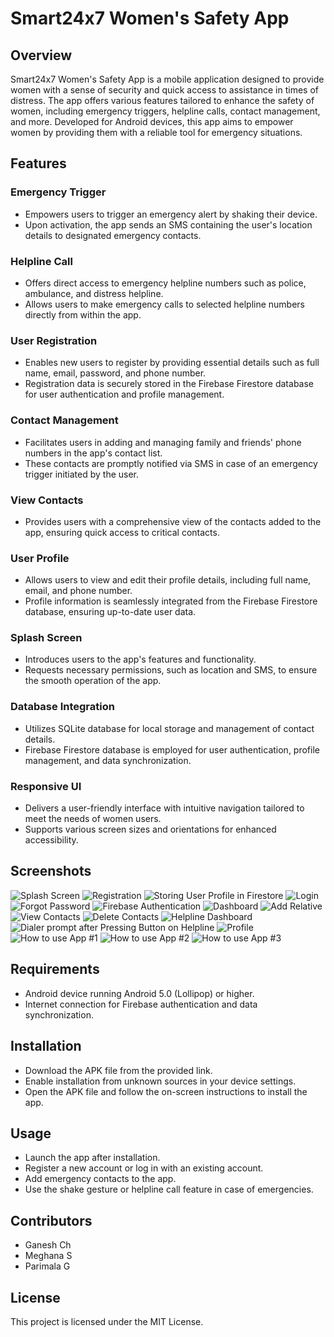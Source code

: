 # Smart24x7 Women's Safety App

## Overview

Smart24x7 Women's Safety App is a mobile application designed to provide women with a sense of security and quick access to assistance in times of distress. The app offers various features tailored to enhance the safety of women, including emergency triggers, helpline calls, contact management, and more. Developed for Android devices, this app aims to empower women by providing them with a reliable tool for emergency situations.

## Features

### Emergency Trigger

- Empowers users to trigger an emergency alert by shaking their device.
- Upon activation, the app sends an SMS containing the user's location details to designated emergency contacts.

### Helpline Call

- Offers direct access to emergency helpline numbers such as police, ambulance, and distress helpline.
- Allows users to make emergency calls to selected helpline numbers directly from within the app.

### User Registration

- Enables new users to register by providing essential details such as full name, email, password, and phone number.
- Registration data is securely stored in the Firebase Firestore database for user authentication and profile management.

### Contact Management

- Facilitates users in adding and managing family and friends' phone numbers in the app's contact list.
- These contacts are promptly notified via SMS in case of an emergency trigger initiated by the user.

### View Contacts

- Provides users with a comprehensive view of the contacts added to the app, ensuring quick access to critical contacts.

### User Profile

- Allows users to view and edit their profile details, including full name, email, and phone number.
- Profile information is seamlessly integrated from the Firebase Firestore database, ensuring up-to-date user data.

### Splash Screen

- Introduces users to the app's features and functionality.
- Requests necessary permissions, such as location and SMS, to ensure the smooth operation of the app.

### Database Integration

- Utilizes SQLite database for local storage and management of contact details.
- Firebase Firestore database is employed for user authentication, profile management, and data synchronization.

### Responsive UI

- Delivers a user-friendly interface with intuitive navigation tailored to meet the needs of women users.
- Supports various screen sizes and orientations for enhanced accessibility.

## Screenshots

![Splash Screen](Screenshots/0.splashscreen.png)
![Registration](Screenshots/1.registration.png)
![Storing User Profile in Firestore](Screenshots/3.Storing-UserProfile.png)
![Login](Screenshots/4.login.png)
![Forgot Password](Screenshots/5.forgotpassUI.png)
![Firebase Authentication](Screenshots/6.firebase.png)
![Dashboard](Screenshots/7.dashboard.png)
![Add Relative](Screenshots/8.addcontact.png)
![View Contacts](Screenshots/9.viewcontacts.png)
![Delete Contacts](Screenshots/10.deletecontactsUI.png)
![Helpline Dashboard](Screenshots/10.helpline.png)
![Dialer prompt after Pressing Button on Helpline](Screenshots/11.dialerexample.png)
![Profile](Screenshots/13.MyProfile.png)
![How to use App #1](Screenshots/14.howto1.png)
![How to use App #2](Screenshots/15.howto2.png)
![How to use App #3](Screenshots/16.howto3.png)

## Requirements

- Android device running Android 5.0 (Lollipop) or higher.
- Internet connection for Firebase authentication and data synchronization.

## Installation

- Download the APK file from the provided link.
- Enable installation from unknown sources in your device settings.
- Open the APK file and follow the on-screen instructions to install the app.

## Usage

- Launch the app after installation.
- Register a new account or log in with an existing account.
- Add emergency contacts to the app.
- Use the shake gesture or helpline call feature in case of emergencies.

## Contributors

- Ganesh Ch
- Meghana S
- Parimala G

## License

This project is licensed under the MIT License.
